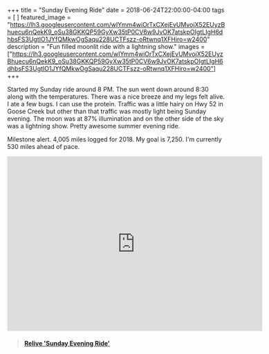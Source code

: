 +++
title =  "Sunday Evening Ride"
date = 2018-06-24T22:00:00-04:00
tags = [ ]
featured_image = "https://lh3.googleusercontent.com/wIYmm4wiOrTxCXejEvUMvojX52EUyzBhuecu6nQekK9_oSu38GKKQP59GyXw35tP0CV6w9JvOK7atskpOIgtLIgH6dhbsFS3UgtIO1JYfQMkwOgSaqu228UCTFszz-oRtwnq1XFHiro=w2400"
description = "Fun filled moonlit ride with a lightning show."
images = ["https://lh3.googleusercontent.com/wIYmm4wiOrTxCXejEvUMvojX52EUyzBhuecu6nQekK9_oSu38GKKQP59GyXw35tP0CV6w9JvOK7atskpOIgtLIgH6dhbsFS3UgtIO1JYfQMkwOgSaqu228UCTFszz-oRtwnq1XFHiro=w2400"]
+++

Started my Sunday ride around 8 PM. The sun went down around 8:30 along with the temperatures. There was a nice breeze and my legs felt alive. I ate a few bugs. I can use the protein. Traffic was a little hairy on Hwy 52 in Goose Creek but other than that traffic was mostly light being Sunday evening. The moon was at 87% illumination and on the other side of the sky was a lightning show. Pretty awesome summer evening ride.

Milestone alert. 4,005 miles logged for 2018. My goal is 7,250. I'm currently 530 miles ahead of pace.

<iframe height='405' width='590' frameborder='0' allowtransparency='true' scrolling='no' src='https://www.strava.com/activities/1660472712/embed/0d37dc89a72007b371cc7fbb5bd2410f1a0e7dbd'></iframe>

<blockquote class="embedly-card" data-card-controls="0" data-card-key="f1631a41cb254ca5b035dc5747a5bd75"><h4><a href="https://www.relive.cc/view/1660472712?r=embed-site">Relive 'Sunday Evening Ride'</a></h4></blockquote>
        <script async src="//cdn.embedly.com/widgets/platform.js" charset="UTF-8"></script>
